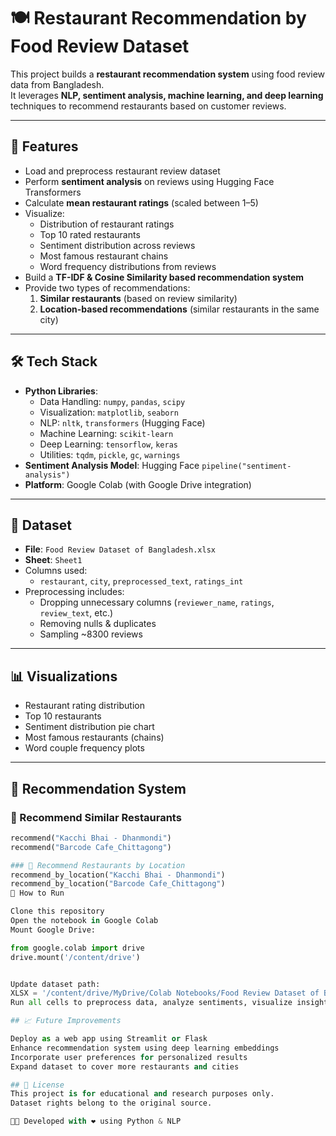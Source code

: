 # 🍽️ Restaurant Recommendation by Food Review Dataset

This project builds a **restaurant recommendation system** using food review data from Bangladesh.  
It leverages **NLP, sentiment analysis, machine learning, and deep learning** techniques to recommend restaurants based on customer reviews.

---

## 📌 Features
- Load and preprocess restaurant review dataset  
- Perform **sentiment analysis** on reviews using Hugging Face Transformers  
- Calculate **mean restaurant ratings** (scaled between 1–5)  
- Visualize:
  - Distribution of restaurant ratings  
  - Top 10 rated restaurants  
  - Sentiment distribution across reviews  
  - Most famous restaurant chains  
  - Word frequency distributions from reviews  
- Build a **TF-IDF & Cosine Similarity based recommendation system**  
- Provide two types of recommendations:
  1. **Similar restaurants** (based on review similarity)  
  2. **Location-based recommendations** (similar restaurants in the same city)

---

## 🛠️ Tech Stack
- **Python Libraries**:  
  - Data Handling: `numpy`, `pandas`, `scipy`  
  - Visualization: `matplotlib`, `seaborn`  
  - NLP: `nltk`, `transformers` (Hugging Face)  
  - Machine Learning: `scikit-learn`  
  - Deep Learning: `tensorflow`, `keras`  
  - Utilities: `tqdm`, `pickle`, `gc`, `warnings`
- **Sentiment Analysis Model**: Hugging Face `pipeline("sentiment-analysis")`  
- **Platform**: Google Colab (with Google Drive integration)

---

## 📂 Dataset
- **File**: `Food Review Dataset of Bangladesh.xlsx`  
- **Sheet**: `Sheet1`  
- Columns used:  
  - `restaurant`, `city`, `preprocessed_text`, `ratings_int`  
- Preprocessing includes:
  - Dropping unnecessary columns (`reviewer_name`, `ratings`, `review_text`, etc.)  
  - Removing nulls & duplicates  
  - Sampling ~8300 reviews  

---

## 📊 Visualizations
- Restaurant rating distribution  
- Top 10 restaurants  
- Sentiment distribution pie chart  
- Most famous restaurants (chains)  
- Word couple frequency plots  

---

## 🤖 Recommendation System
### 🔹 Recommend Similar Restaurants
```python
recommend("Kacchi Bhai - Dhanmondi")
recommend("Barcode Cafe_Chittagong")

### 🔹 Recommend Restaurants by Location
recommend_by_location("Kacchi Bhai - Dhanmondi")
recommend_by_location("Barcode Cafe_Chittagong")
🚀 How to Run

Clone this repository
Open the notebook in Google Colab
Mount Google Drive:

from google.colab import drive
drive.mount('/content/drive')


Update dataset path:
XLSX = '/content/drive/MyDrive/Colab Notebooks/Food Review Dataset of Bangladesh.xlsx'
Run all cells to preprocess data, analyze sentiments, visualize insights, and generate recommendations.

## 📈 Future Improvements

Deploy as a web app using Streamlit or Flask
Enhance recommendation system using deep learning embeddings
Incorporate user preferences for personalized results
Expand dataset to cover more restaurants and cities

## 📜 License
This project is for educational and research purposes only.
Dataset rights belong to the original source.

👨‍💻 Developed with ❤️ using Python & NLP
